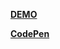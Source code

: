 [**DEMO**](https://canvas-every-day.web.app/20210217) </br>

[**CodePen**](https://codepen.io/shevsky/pen/jOVmBOe)
